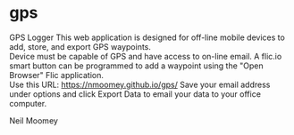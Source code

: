 # gps
GPS Logger
This web application is designed for off-line mobile devices to add, store, and export GPS waypoints.  
Device must be capable of GPS and have access to on-line email.  A flic.io smart button can be programmed
to add a waypoint using the "Open Browser" Flic application.  
Use this URL: https://nmoomey.github.io/gps/
Save your email address under options
and click Export Data to email your data to your office computer.

Neil Moomey
